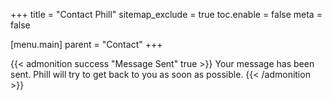 +++
title = "Contact Phill"
sitemap_exclude = true
toc.enable = false
meta = false

[menu.main]
  parent = "Contact"
+++

{{< admonition success "Message Sent" true >}}
Your message has been sent. Phill will try to get back to you as soon as possible.
{{< /admonition >}}
